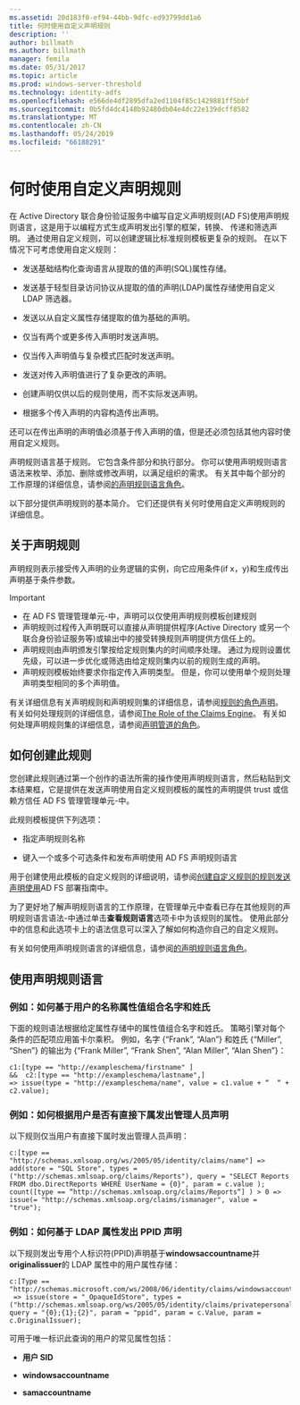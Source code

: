 ```yaml
---
ms.assetid: 20d183f0-ef94-44bb-9dfc-ed93799dd1a6
title: 何时使用自定义声明规则
description: ''
author: billmath
ms.author: billmath
manager: femila
ms.date: 05/31/2017
ms.topic: article
ms.prod: windows-server-threshold
ms.technology: identity-adfs
ms.openlocfilehash: e566de4df2895dfa2ed1104f85c1429881ff5bbf
ms.sourcegitcommit: 0b5fd4dc4148b92480db04e4dc22e139dcff8582
ms.translationtype: MT
ms.contentlocale: zh-CN
ms.lasthandoff: 05/24/2019
ms.locfileid: "66188291"
---
```

# <a name="when-to-use-a-custom-claim-rule"></a>何时使用自定义声明规则
在 Active Directory 联合身份验证服务中编写自定义声明规则\(AD FS\)使用声明规则语言，这是用于以编程方式生成声明发出引擎的框架，转换、 传递和筛选声明。 通过使用自定义规则，可以创建逻辑比标准规则模板更复杂的规则。 在以下情况下可考虑使用自定义规则：  
  
-   发送基础结构化查询语言从提取的值的声明\(SQL\)属性存储。  
  
-   发送基于轻型目录访问协议从提取的值的声明\(LDAP\)属性存储使用自定义 LDAP 筛选器。  
  
-   发送以从自定义属性存储提取的值为基础的声明。  
  
-   仅当有两个或更多传入声明时发送声明。  
  
-   仅当传入声明值与复杂模式匹配时发送声明。  
  
-   发送对传入声明值进行了复杂更改的声明。  
  
-   创建声明仅供以后的规则使用，而不实际发送声明。  
  
-   根据多个传入声明的内容构造传出声明。  
  
还可以在传出声明的声明值必须基于传入声明的值，但是还必须包括其他内容时使用自定义规则。  
  
声明规则语言基于规则。 它包含条件部分和执行部分。 你可以使用声明规则语言语法来枚举、添加、删除或修改声明，以满足组织的需求。 有关其中每个部分的工作原理的详细信息，请参阅[的声明规则语言角色](The-Role-of-the-Claim-Rule-Language.md)。  
  
以下部分提供声明规则的基本简介。 它们还提供有关何时使用自定义声明规则的详细信息。  
  
## <a name="about-claim-rules"></a>关于声明规则  
声明规则表示接受传入声明的业务逻辑的实例，向它应用条件\(if x，y\)和生成传出声明基于条件参数。  
  
> [!IMPORTANT]  
> -   在 AD FS 管理管理单元\-中，声明可以仅使用声明规则模板创建规则  
> -   声明规则过程传入声明既可以直接从声明提供程序\(Active Directory 或另一个联合身份验证服务等\)或输出中的接受转换规则声明提供方信任上的。  
> -   声明规则由声明颁发引擎按给定规则集内的时间顺序处理。 通过为规则设置优先级，可以进一步优化或筛选由给定规则集内以前的规则生成的声明。  
> -   声明规则模板始终要求你指定传入声明类型。 但是，你可以使用单个规则处理声明类型相同的多个声明值。  
  
有关详细信息有关声明规则和声明规则集的详细信息，请参阅[规则的角色声明](The-Role-of-Claim-Rules.md)。 有关如何处理规则的详细信息，请参阅[The Role of the Claims Engine](The-Role-of-the-Claims-Engine.md)。 有关如何处理声明规则集的详细信息，请参阅[声明管道的角色](The-Role-of-the-Claims-Pipeline.md)。  
  
## <a name="how-to-create-this-rule"></a>如何创建此规则  
您创建此规则通过第一个创作的语法所需的操作使用声明规则语言，然后粘贴到文本结果框，它是提供在发送声明使用自定义规则模板的属性的声明提供 trust 或信赖方信任 AD FS 管理管理单元\-中。  
  
此规则模板提供下列选项：  
  
-   指定声明规则名称  
  
-   键入一个或多个可选条件和发布声明使用 AD FS 声明规则语言  
  
用于创建使用此模板的自定义规则的详细说明，请参阅[创建自定义规则的规则发送声明使用](https://technet.microsoft.com/library/dd807049.aspx)AD FS 部署指南中。  
  
为了更好地了解声明规则语言的工作原理，在管理单元中查看已存在其他规则的声明规则语言语法\-中通过单击**查看规则语言**选项卡中为该规则的属性。 使用此部分中的信息和此选项卡上的语法信息可以深入了解如何构造你自己的自定义规则。  
  
有关如何使用声明规则语言的详细信息，请参阅[的声明规则语言角色](The-Role-of-the-Claim-Rule-Language.md)。  
  
## <a name="using-the-claim-rule-language"></a>使用声明规则语言  
  
### <a name="example-how-to-combine-first-and-last-names-based-on-a-users-name-attribute-values"></a>例如：如何基于用户的名称属性值组合名字和姓氏  
下面的规则语法根据给定属性存储中的属性值组合名字和姓氏。 策略引擎对每个条件的匹配项应用笛卡尔乘积。 例如，名字 {“Frank”, “Alan”} 和姓氏 {“Miller”, “Shen”} 的输出为 {“Frank Miller”, “Frank Shen”, “Alan Miller”, “Alan Shen”}：  
  
```  
c1:[type == "http://exampleschema/firstname" ]  
&&  c2:[type == "http://exampleschema/lastname",]   
=> issue(type = "http://exampleschema/name", value = c1.value + “  “ + c2.value);  
```  
  
### <a name="example-how-to-issue-a-manager-claim-based-on-whether-users-have-direct-reports"></a>例如：如何根据用户是否有直接下属发出管理人员声明  
以下规则仅当用户有直接下属时发出管理人员声明：  
  
```  
c:[type == "http://schemas.xmlsoap.org/ws/2005/05/identity/claims/name"] => add(store = "SQL Store", types = ("http://schemas.xmlsoap.org/claims/Reports"), query = "SELECT Reports FROM dbo.DirectReports WHERE UserName = {0}", param = c.value );  
count([type == “http://schemas.xmlsoap.org/claims/Reports“] ) > 0 => issue(= "http://schemas.xmlsoap.org/claims/ismanager", value = "true");  
```  
  
### <a name="example-how-to-issue-a-ppid-claim-based-on-an-ldap-attribute"></a>例如：如何基于 LDAP 属性发出 PPID 声明  
以下规则发出专用个人标识符\(PPID\)声明基于**windowsaccountname**并**originalissuer**的 LDAP 属性中的用户属性存储：  
  
```  
c:[Type == "http://schemas.microsoft.com/ws/2008/06/identity/claims/windowsaccountname"]  
 => issue(store = "_OpaqueIdStore", types = ("http://schemas.xmlsoap.org/ws/2005/05/identity/claims/privatepersonalidentifier"), query = "{0};{1};{2}", param = "ppid", param = c.Value, param = c.OriginalIssuer);  
```  
  
可用于唯一标识此查询的用户的常见属性包括：  
  
-   **用户 SID**  
  
-   **windowsaccountname**  
  
-   **samaccountname**  
  


